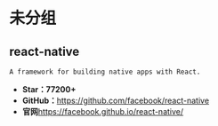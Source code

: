 <!--
 * @Description: 
 * @Author: twp
 * @LastEditors: twp
 * @Date: 2019-05-19 00:48:10
 * @LastEditTime: 2019-05-19 00:49:31
 -->

# 未分组

## react-native

    A framework for building native apps with React.

* **Star：77200+**
* **GitHub：**<https://github.com/facebook/react-native>
* **官网**<https://facebook.github.io/react-native/>